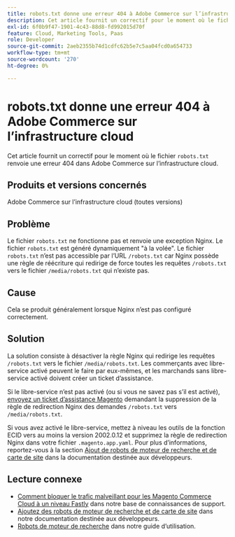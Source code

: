 ```yaml
---
title: robots.txt donne une erreur 404 à Adobe Commerce sur l’infrastructure cloud
description: Cet article fournit un correctif pour le moment où le fichier `robots.txt` renvoie une erreur 404 dans Adobe Commerce sur l’infrastructure cloud.
exl-id: 6f0b9f47-1901-4c43-88d8-fd992015d70f
feature: Cloud, Marketing Tools, Paas
role: Developer
source-git-commit: 2aeb2355b74d1cdfc62b5e7c5aa04fcd0a654733
workflow-type: tm+mt
source-wordcount: '270'
ht-degree: 0%

---
```


# robots.txt donne une erreur 404 à Adobe Commerce sur l’infrastructure cloud

Cet article fournit un correctif pour le moment où le fichier `robots.txt` renvoie une erreur 404 dans Adobe Commerce sur l’infrastructure cloud.

## Produits et versions concernés

Adobe Commerce sur l’infrastructure cloud (toutes versions)

## Problème

Le fichier `robots.txt` ne fonctionne pas et renvoie une exception Nginx. Le fichier `robots.txt` est généré dynamiquement &quot;à la volée&quot;. Le fichier `robots.txt` n’est pas accessible par l’URL `/robots.txt` car Nginx possède une règle de réécriture qui redirige de force toutes les requêtes `/robots.txt` vers le fichier `/media/robots.txt` qui n’existe pas.

## Cause

Cela se produit généralement lorsque Nginx n’est pas configuré correctement.

## Solution

La solution consiste à désactiver la règle Nginx qui redirige les requêtes `/robots.txt` vers le fichier `/media/robots.txt`. Les commerçants avec libre-service activé peuvent le faire par eux-mêmes, et les marchands sans libre-service activé doivent créer un ticket d’assistance.

Si le libre-service n’est pas activé (ou si vous ne savez pas s’il est activé), [envoyez un ticket d’assistance Magento](/help/help-center-guide/help-center/magento-help-center-user-guide.md#submit-ticket) demandant la suppression de la règle de redirection Nginx des demandes `/robots.txt` vers `/media/robots.txt`.

Si vous avez activé le libre-service, mettez à niveau les outils de la fonction ECID vers au moins la version 2002.0.12 et supprimez la règle de redirection Nginx dans votre fichier `.magento.app.yaml`. Pour plus d’informations, reportez-vous à la section [Ajout de robots de moteur de recherche et de carte de site](https://experienceleague.adobe.com/docs/commerce-cloud-service/user-guide/configure-store/robots-sitemap.html) dans la documentation destinée aux développeurs.

## Lecture connexe

* [Comment bloquer le trafic malveillant pour les Magento Commerce Cloud à un niveau Fastly](/help/how-to/general/block-malicious-traffic-for-magento-commerce-on-fastly-level.md) dans notre base de connaissances de support.
* [Ajoutez des robots de moteur de recherche et de carte de site](https://experienceleague.adobe.com/en/docs/commerce-cloud-service/user-guide/configure-store/robots-sitemap) dans notre documentation destinée aux développeurs.
* [Robots de moteur de recherche](https://experienceleague.adobe.com/docs/commerce-admin/marketing/seo/seo-overview.html#search-engine-robots) dans notre guide d’utilisation.
